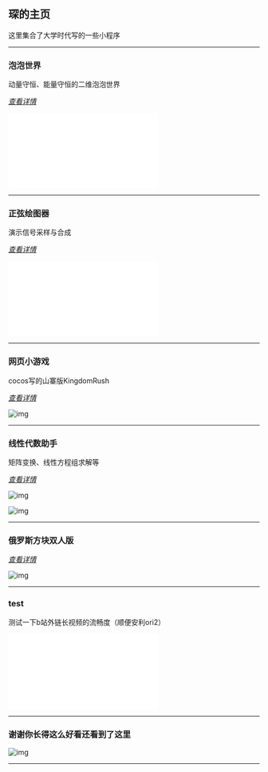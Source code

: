## 琛的主页
这里集合了大学时代写的一些小程序

***

### 泡泡世界
动量守恒、能量守恒的二维泡泡世界

*[查看详情](https://lichengchen.github.io/bubble_world/)*

<iframe src="//player.bilibili.com/player.html?aid=84543138&bvid=BV1b7411e7JA&cid=144598659&page=4" scrolling="no" border="0" frameborder="no" framespacing="0" allowfullscreen="true"> </iframe>

***

### 正弦绘图器
演示信号采样与合成

*[查看详情](https://lichengchen.github.io/sin_painter/)*

<iframe src="//player.bilibili.com/player.html?aid=84543138&bvid=BV1b7411e7JA&cid=144598627&page=2" scrolling="no" border="0" frameborder="no" framespacing="0" allowfullscreen="true"> </iframe>

***
### 网页小游戏
cocos写的山寨版KingdomRush

*[查看详情](https://lichengchen.github.io/cocos_demo/)*

![img](http://r.photo.store.qq.com/psc?/V53Gw3Z23Lsxju1phNtw3RGZAi4YQ3dp/45NBuzDIW489QBoVep5mcZrmnDFmIYZBY5OC4GumMRHWeWSZENsDRY*U3NPVzaHDRzecOY8Ra8tDHQ8AJC4ZwzyhN.PIvUUwbN8r0yI7hKQ!/r)

***

### 线性代数助手
矩阵变换、线性方程组求解等

*[查看详情](https://lichengchen.github.io/calculator/)*

![img](http://m.qpic.cn/psc?/V53Gw3Z23Lsxju1phNtw3RGZAi4YQ3dp/45NBuzDIW489QBoVep5mcbE1Gns9XMjqauDLLtSVvrm0OsAxtyihd93Xe99rQNMms.Id3XO5fu1tlWdrCoQ.3TGXCTeP9IbuU**vt33eiBM!/b&bo=cwNEAgAAAAADFwQ!&rf=viewer_4)

![img](http://m.qpic.cn/psc?/V53Gw3Z23Lsxju1phNtw3RGZAi4YQ3dp/45NBuzDIW489QBoVep5mcbE1Gns9XMjqauDLLtSVvrkoxM.K3hLICAJ1xyDsPlkWQIOkUduOIcDBLQ5vNnQp1omsSU.zqp6OrNMApmioM9E!/b&bo=AgNvAgAAAAADF14!&rf=viewer_4)

***

### 俄罗斯方块双人版

*[查看详情](https://lichengchen.github.io/tetris/)*

![img](http://m.qpic.cn/psc?/V53Gw3Z23Lsxju1phNtw3RGZAi4YQ3dp/45NBuzDIW489QBoVep5mcYXV*p7rL9M8u6wrP3Qd3FnyTLovK3j*ejJp4y3jgMdke.ABO7xBjiPU*l.jA*gUmK03gKWuEqPk5PSNpH.rxBE!/b&bo=9QKwAgAAAAABF3U!&rf=viewer_4)

***

### test
测试一下b站外链长视频的流畅度（顺便安利ori2）

<iframe src="//player.bilibili.com/player.html?aid=458705570&bvid=BV1Z5411n7X3&cid=283239069&page=6" scrolling="no" border="0" frameborder="no" framespacing="0" allowfullscreen="true"> </iframe>

***

### 谢谢你长得这么好看还看到了这里

![img](http://r.photo.store.qq.com/psc?/V53Gw3Z23Lsxju1phNtw3RGZAi4YQ3dp/45NBuzDIW489QBoVep5mcT4PPLcVYP9OJ9BNUE3RGjWePSmqeThwnwQ81oZaXoTcp2Rl458R11pNO20JcZgNzGUTYOfURXQfj04gxtR85f0!/r)

***
